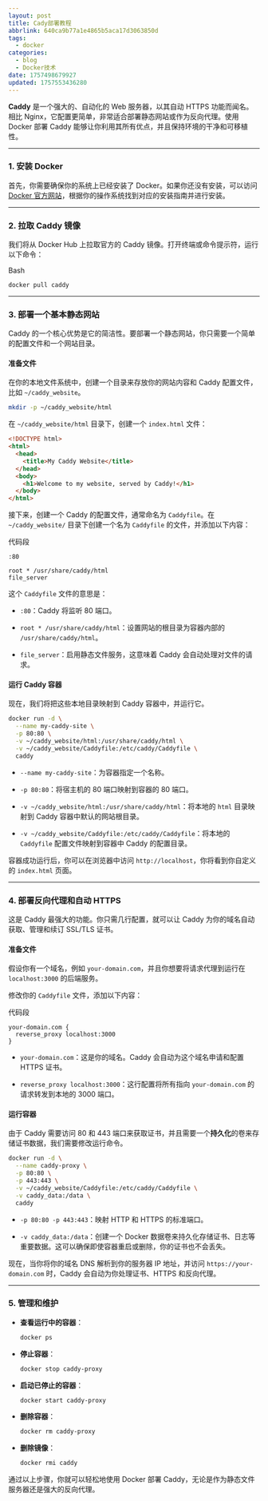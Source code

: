 ```yaml
---
layout: post
title: Cady部署教程
abbrlink: 640ca9b77a1e4865b5aca17d3063850d
tags:
  - docker
categories:
  - blog
  - Docker技术
date: 1757498679927
updated: 1757553436280
---
```


**Caddy** 是一个强大的、自动化的 Web 服务器，以其自动 HTTPS 功能而闻名。相比 Nginx，它配置更简单，非常适合部署静态网站或作为反向代理。使用 Docker 部署 Caddy 能够让你利用其所有优点，并且保持环境的干净和可移植性。

***

### 1. 安装 Docker

首先，你需要确保你的系统上已经安装了 Docker。如果你还没有安装，可以访问 [Docker 官方网站](https://www.docker.com/)，根据你的操作系统找到对应的安装指南并进行安装。

***

### 2. 拉取 Caddy 镜像

我们将从 Docker Hub 上拉取官方的 Caddy 镜像。打开终端或命令提示符，运行以下命令：

Bash

```Bash
docker pull caddy
```

***

### 3. 部署一个基本静态网站

Caddy 的一个核心优势是它的简洁性。要部署一个静态网站，你只需要一个简单的配置文件和一个网站目录。

#### 准备文件

在你的本地文件系统中，创建一个目录来存放你的网站内容和 Caddy 配置文件，比如 `~/caddy_website`。

```Bash
mkdir -p ~/caddy_website/html
```

在 `~/caddy_website/html` 目录下，创建一个 `index.html` 文件：

```HTML
<!DOCTYPE html>
<html>
  <head>
    <title>My Caddy Website</title>
  </head>
  <body>
    <h1>Welcome to my website, served by Caddy!</h1>
  </body>
</html>
```

接下来，创建一个 Caddy 的配置文件，通常命名为 `Caddyfile`。在 `~/caddy_website/` 目录下创建一个名为 `Caddyfile` 的文件，并添加以下内容：

代码段

```
:80

root * /usr/share/caddy/html
file_server
```

这个 `Caddyfile` 文件的意思是：

- `:80`：Caddy 将监听 80 端口。

- `root * /usr/share/caddy/html`：设置网站的根目录为容器内部的 `/usr/share/caddy/html`。

- `file_server`：启用静态文件服务，这意味着 Caddy 会自动处理对文件的请求。

#### 运行 Caddy 容器

现在，我们将把这些本地目录映射到 Caddy 容器中，并运行它。

```Bash
docker run -d \
  --name my-caddy-site \
  -p 80:80 \
  -v ~/caddy_website/html:/usr/share/caddy/html \
  -v ~/caddy_website/Caddyfile:/etc/caddy/Caddyfile \
  caddy
```

- `--name my-caddy-site`：为容器指定一个名称。

- `-p 80:80`：将宿主机的 80 端口映射到容器的 80 端口。

- `-v ~/caddy_website/html:/usr/share/caddy/html`：将本地的 `html` 目录映射到 Caddy 容器中默认的网站根目录。

- `-v ~/caddy_website/Caddyfile:/etc/caddy/Caddyfile`：将本地的 `Caddyfile` 配置文件映射到容器中 Caddy 的配置目录。

容器成功运行后，你可以在浏览器中访问 `http://localhost`，你将看到你自定义的 `index.html` 页面。

***

### 4. 部署反向代理和自动 HTTPS

这是 Caddy 最强大的功能。你只需几行配置，就可以让 Caddy 为你的域名自动获取、管理和续订 SSL/TLS 证书。

#### 准备文件

假设你有一个域名，例如 `your-domain.com`，并且你想要将请求代理到运行在 `localhost:3000` 的后端服务。

修改你的 `Caddyfile` 文件，添加以下内容：

代码段

```
your-domain.com {
  reverse_proxy localhost:3000
}
```

- `your-domain.com`：这是你的域名。Caddy 会自动为这个域名申请和配置 HTTPS 证书。

- `reverse_proxy localhost:3000`：这行配置将所有指向 `your-domain.com` 的请求转发到本地的 3000 端口。

#### 运行容器

由于 Caddy 需要访问 80 和 443 端口来获取证书，并且需要一个**持久化**的卷来存储证书数据，我们需要修改运行命令。

```Bash
docker run -d \
  --name caddy-proxy \
  -p 80:80 \
  -p 443:443 \
  -v ~/caddy_website/Caddyfile:/etc/caddy/Caddyfile \
  -v caddy_data:/data \
  caddy
```

- `-p 80:80 -p 443:443`：映射 HTTP 和 HTTPS 的标准端口。

- `-v caddy_data:/data`：创建一个 Docker 数据卷来持久化存储证书、日志等重要数据。这可以确保即使容器重启或删除，你的证书也不会丢失。

现在，当你将你的域名 DNS 解析到你的服务器 IP 地址，并访问 `https://your-domain.com` 时，Caddy 会自动为你处理证书、HTTPS 和反向代理。

***

### 5. 管理和维护

- **查看运行中的容器**：

  ```Bash
  docker ps
  ```

- **停止容器**：

  ```Bash
  docker stop caddy-proxy
  ```

- **启动已停止的容器**：

  ```Bash
  docker start caddy-proxy
  ```

- **删除容器**：

  ```Bash
  docker rm caddy-proxy
  ```

- **删除镜像**：

  ```Bash
  docker rmi caddy
  ```

通过以上步骤，你就可以轻松地使用 Docker 部署 Caddy，无论是作为静态文件服务器还是强大的反向代理。
